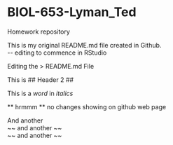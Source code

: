 # BIOL-653-Lyman_Ted
Homework repository

This is my original README.md file created in Github.  
-- editing to commence in RStudio


Editing the > README.md File

This is ## Header 2 ## 

This is a *word* in *italics* 

** hrmmm ** no changes showing on github web page

And another  
~~ and another ~~  
~~ and another ~~ 